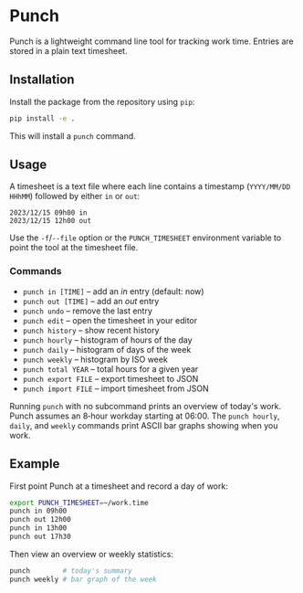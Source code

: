 # Punch

Punch is a lightweight command line tool for tracking work time.
Entries are stored in a plain text timesheet.

## Installation

Install the package from the repository using `pip`:

```bash
pip install -e .
```

This will install a `punch` command.

## Usage

A timesheet is a text file where each line contains a timestamp
(`YYYY/MM/DD HHhMM`) followed by either `in` or `out`:

```
2023/12/15 09h00 in
2023/12/15 12h00 out
```

Use the `-f`/`--file` option or the `PUNCH_TIMESHEET` environment variable
to point the tool at the timesheet file.

### Commands

- `punch in [TIME]` – add an *in* entry (default: now)
- `punch out [TIME]` – add an *out* entry
- `punch undo` – remove the last entry
- `punch edit` – open the timesheet in your editor
- `punch history` – show recent history
- `punch hourly` – histogram of hours of the day
- `punch daily` – histogram of days of the week
- `punch weekly` – histogram by ISO week
- `punch total YEAR` – total hours for a given year
- `punch export FILE` – export timesheet to JSON
- `punch import FILE` – import timesheet from JSON

Running `punch` with no subcommand prints an overview of today's work.
Punch assumes an 8‑hour workday starting at 06:00. The `punch hourly`,
`daily`, and `weekly` commands print ASCII bar graphs showing when you work.

## Example

First point Punch at a timesheet and record a day of work:

```bash
export PUNCH_TIMESHEET=~/work.time
punch in 09h00
punch out 12h00
punch in 13h00
punch out 17h30
```

Then view an overview or weekly statistics:

```bash
punch        # today's summary
punch weekly # bar graph of the week
```

